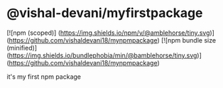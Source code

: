 # @vishal-devani/myfirstpackage

[![npm (scoped)]
(https://img.shields.io/npm/v/@amblehorse/tiny.svg)]
(https://github.com/vishaldevani18/mynpmpackage)
[![npm bundle size (minified)]
(https://img.shields.io/bundlephobia/min/@bamblehorse/tiny.svg)]
(https://github.com/vishaldevani18/mynpmpackage)

it's my first npm package
